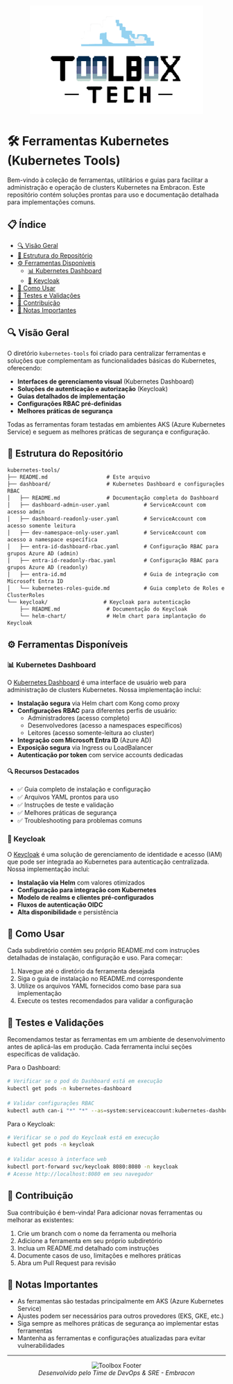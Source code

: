 <p align="center">
  <img src="../img/tbx.png" alt="Logo Toolbox" width="400"/>
</p>

# 🛠️ Ferramentas Kubernetes (Kubernetes Tools)

Bem-vindo à coleção de ferramentas, utilitários e guias para facilitar a administração e operação de clusters Kubernetes na Embracon. Este repositório contém soluções prontas para uso e documentação detalhada para implementações comuns.

## 📋 Índice

- [🔍 Visão Geral](#-visão-geral)
- [📁 Estrutura do Repositório](#-estrutura-do-repositório)
- [⚙️ Ferramentas Disponíveis](#️-ferramentas-disponíveis)
  - [📊 Kubernetes Dashboard](#-kubernetes-dashboard)
  - [🔐 Keycloak](#-keycloak)
- [🚀 Como Usar](#-como-usar)
- [🧪 Testes e Validações](#-testes-e-validações)
- [👥 Contribuição](#-contribuição)
- [📝 Notas Importantes](#-notas-importantes)

## 🔍 Visão Geral

O diretório `kubernetes-tools` foi criado para centralizar ferramentas e soluções que complementam as funcionalidades básicas do Kubernetes, oferecendo:

- **Interfaces de gerenciamento visual** (Kubernetes Dashboard)
- **Soluções de autenticação e autorização** (Keycloak)
- **Guias detalhados de implementação**
- **Configurações RBAC pré-definidas**
- **Melhores práticas de segurança**

Todas as ferramentas foram testadas em ambientes AKS (Azure Kubernetes Service) e seguem as melhores práticas de segurança e configuração.

## 📁 Estrutura do Repositório

```
kubernetes-tools/
├── README.md                   # Este arquivo
├── dashboard/                  # Kubernetes Dashboard e configurações RBAC
│   ├── README.md               # Documentação completa do Dashboard
│   ├── dashboard-admin-user.yaml           # ServiceAccount com acesso admin
│   ├── dashboard-readonly-user.yaml        # ServiceAccount com acesso somente leitura
│   ├── dev-namespace-only-user.yaml        # ServiceAccount com acesso a namespace específica
│   ├── entra-id-dashboard-rbac.yaml        # Configuração RBAC para grupos Azure AD (admin)
│   ├── entra-id-readonly-rbac.yaml         # Configuração RBAC para grupos Azure AD (readonly)
│   ├── entra-id.md                         # Guia de integração com Microsoft Entra ID
│   └── kubernetes-roles-guide.md           # Guia completo de Roles e ClusterRoles
└── keycloak/                  # Keycloak para autenticação
    ├── README.md               # Documentação do Keycloak
    └── helm-chart/             # Helm chart para implantação do Keycloak
```

## ⚙️ Ferramentas Disponíveis

### 📊 Kubernetes Dashboard

O [Kubernetes Dashboard](./dashboard/README.md) é uma interface de usuário web para administração de clusters Kubernetes. Nossa implementação inclui:

- **Instalação segura** via Helm chart com Kong como proxy
- **Configurações RBAC** para diferentes perfis de usuário:
  - Administradores (acesso completo)
  - Desenvolvedores (acesso a namespaces específicos)
  - Leitores (acesso somente-leitura ao cluster)
- **Integração com Microsoft Entra ID** (Azure AD)
- **Exposição segura** via Ingress ou LoadBalancer
- **Autenticação por token** com service accounts dedicadas

#### 🔍 Recursos Destacados

- ✅ Guia completo de instalação e configuração
- ✅ Arquivos YAML prontos para uso
- ✅ Instruções de teste e validação
- ✅ Melhores práticas de segurança
- ✅ Troubleshooting para problemas comuns

### 🔐 Keycloak

O [Keycloak](./keycloak/README.md) é uma solução de gerenciamento de identidade e acesso (IAM) que pode ser integrada ao Kubernetes para autenticação centralizada. Nossa implementação inclui:

- **Instalação via Helm** com valores otimizados
- **Configuração para integração com Kubernetes**
- **Modelo de realms e clientes pré-configurados**
- **Fluxos de autenticação OIDC**
- **Alta disponibilidade** e persistência

## 🚀 Como Usar

Cada subdiretório contém seu próprio README.md com instruções detalhadas de instalação, configuração e uso. Para começar:

1. Navegue até o diretório da ferramenta desejada
2. Siga o guia de instalação no README.md correspondente
3. Utilize os arquivos YAML fornecidos como base para sua implementação
4. Execute os testes recomendados para validar a configuração

## 🧪 Testes e Validações

Recomendamos testar as ferramentas em um ambiente de desenvolvimento antes de aplicá-las em produção. Cada ferramenta inclui seções específicas de validação.

Para o Dashboard:
```bash
# Verificar se o pod do Dashboard está em execução
kubectl get pods -n kubernetes-dashboard

# Validar configurações RBAC
kubectl auth can-i "*" "*" --as=system:serviceaccount:kubernetes-dashboard:admin-user
```

Para o Keycloak:
```bash
# Verificar se o pod do Keycloak está em execução
kubectl get pods -n keycloak

# Validar acesso à interface web
kubectl port-forward svc/keycloak 8080:8080 -n keycloak
# Acesse http://localhost:8080 em seu navegador
```

## 👥 Contribuição

Sua contribuição é bem-vinda! Para adicionar novas ferramentas ou melhorar as existentes:

1. Crie um branch com o nome da ferramenta ou melhoria
2. Adicione a ferramenta em seu próprio subdiretório
3. Inclua um README.md detalhado com instruções
4. Documente casos de uso, limitações e melhores práticas
5. Abra um Pull Request para revisão

## 📝 Notas Importantes

- As ferramentas são testadas principalmente em AKS (Azure Kubernetes Service)
- Ajustes podem ser necessários para outros provedores (EKS, GKE, etc.)
- Siga sempre as melhores práticas de segurança ao implementar estas ferramentas
- Mantenha as ferramentas e configurações atualizadas para evitar vulnerabilidades

---

<p align="center">
  <img src="../img/toolbox-footer.png" alt="Toolbox Footer" width="200"/>
  <br />
  <em>Desenvolvido pelo Time de DevOps & SRE - Embracon</em>
</p>
